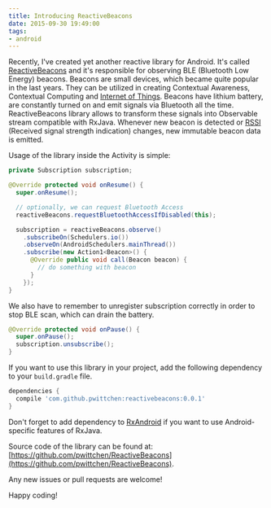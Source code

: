 ```yaml
---
title: Introducing ReactiveBeacons
date: 2015-09-30 19:49:00
tags:
- android
---
```


Recently, I've created yet another reactive library for Android. It's called [ReactiveBeacons](https://github.com/pwittchen/ReactiveBeacons) and it's responsible for observing BLE (Bluetooth Low Energy) beacons. Beacons are small devices, which became quite popular in the last years. They can be utilized in creating Contextual Awareness, Contextual Computing and [Internet of Things](https://en.wikipedia.org/wiki/Internet_of_Things). Beacons have lithium battery, are constantly turned on and emit signals via Bluetooth all the time. ReactiveBeacons library allows to transform these signals into Observable stream compatible with RxJava. Whenever new beacon is detected or [RSSI](https://en.wikipedia.org/wiki/Received_signal_strength_indication) (Received signal strength indication) changes, new immutable beacon data is emitted.

Usage of the library inside the Activity is simple:

```java
private Subscription subscription;

@Override protected void onResume() {
  super.onResume();

  // optionally, we can request Bluetooth Access
  reactiveBeacons.requestBluetoothAccessIfDisabled(this);

  subscription = reactiveBeacons.observe()
    .subscribeOn(Schedulers.io())
    .observeOn(AndroidSchedulers.mainThread())
    .subscribe(new Action1<Beacon>() {
      @Override public void call(Beacon beacon) {
        // do something with beacon
      }
    });
}
```

We also have to remember to unregister subscription correctly in order to stop BLE scan, which can drain the battery.

```java
@Override protected void onPause() {
  super.onPause();
  subscription.unsubscribe();
}

```

If you want to use this library in your project, add the following dependency to your `build.gradle` file.

```gradle
dependencies {
  compile 'com.github.pwittchen:reactivebeacons:0.0.1'
}
```

Don't forget to add dependency to [RxAndroid](https://github.com/ReactiveX/RxAndroid) if you want to use Android-specific features of RxJava.

Source code of the library can be found at: [https://github.com/pwittchen/ReactiveBeacons](https://github.com/pwittchen/ReactiveBeacons).

Any new issues or pull requests are welcome!

Happy coding!
